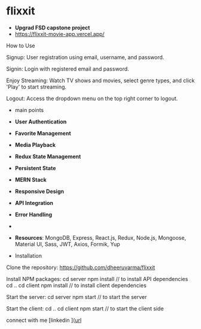 # flixxit

- **Upgrad FSD capstone project**
- https://flixxit-movie-app.vercel.app/

How to Use

Signup: User registration using email, username, and password.

Signin: Login with registered email and password.

Enjoy Streaming: Watch TV shows and movies, select genre types, and click 'Play' to start streaming.

Logout: Access the dropdown menu on the top right corner to logout.

- main points
- **User Authentication**
- **Favorite Management**
- **Media Playback**
- **Redux State Management**
- **Persistent State**
- **MERN Stack**
- **Responsive Design**
- **API Integration**
- **Error Handling**
- 
- **Resources**: MongoDB, Express, React.js, Redux, Node.js, Mongoose, Material UI, Sass, JWT, Axios, Formik, Yup

- Installation

Clone the repository:
https://github.com/dheeruvarma/flixxit

Install NPM packages:
cd server
npm install   // to install API dependencies
cd ..
cd client
npm install   // to install client dependencies


Start the server:
cd server
npm start   // to start the server

Start the client:
cd ..
cd client
npm start   // to start the client side

connect with me 
[linkedin
]([url](https://www.linkedin.com/in/here-you-can-hire-me?lipi=urn%3Ali%3Apage%3Ad_flagship3_profile_view_base_contact_details%3BYNHpjjozQNWCmwXle%2F3Gcw%3D%3D
)
